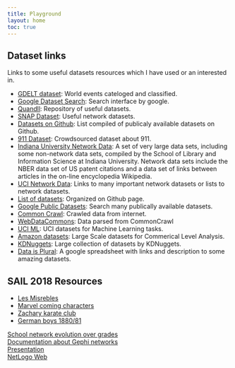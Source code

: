 ```yaml
---
title: Playground
layout: home
toc: true
---
```


<h2>Dataset links</h2>
<p>Links to some useful datasets resources which I have used or an interested in.</p>
<ul>
	<li><a href="">GDELT dataset</a>: <span>World events cateloged and classified.</span></li>
	<li><a href="https://cse.google.com/cse/publicurl">Google Dataset Search</a>: <span>Search interface by google.</span></li>
	<li><a href="https://www.quandl.com/c">Quandll</a>: <span>Repository of useful datasets.</span></li>
	<li><a href="https://snap.stanford.edu/data/index.html">SNAP Dataset</a>: <span>Useful network datasets.</span></li>
	<li><a href="http://www.kdnuggets.com/2015/04/awesome-public-datasets-github.html">Datasets on Github</a>: <span>List compiled of publicaly available datasets on Github.</span></li>
	<li><a href="http://911datasets.org/index.php/Main_Page">911 Dataset</a>: <span>Crowdsourced dataset about 911.</span></li>
	<li><a href="http://iv.slis.indiana.edu/db/index.html">Indiana University Network Data</a>: <span>A set of very large data sets, including some non-network data sets, compiled by the School of Library and Information Science at Indiana University. Network data sets include the NBER data set of US patent citations and a data set of links between articles in the on-line encyclopedia Wikipedia.</span></li>
	<li><a href="http://networkdata.ics.uci.edu/resources.php">UCI Network Data</a>: <span>Links to many important network datasets or lists to network datasets.</span></li>
	<li><a href="https://github.com/caesar0301/awesome-public-datasets">List of datasets</a>: <span>Organized on Github page.</span></li>
	<li><a href="http://www.google.com/publicdata/directory">Google Public Datasets</a>: <span>Search many publically available datasets.</span></li>
	<li><a href="http://commoncrawl.org/">Common Crawl</a>: <span>Crawled data from internet.</span></li>
	<li><a href="http://webdatacommons.org/">WebDataCommons</a>: <span>Data parsed from CommonCrawl</span></li>
	<li><a href="http://archive.ics.uci.edu/ml/">UCI ML</a>: <span>UCI datasets for Machine Learning tasks.</span></li>
	<li><a href="https://aws.amazon.com/datasets">Amazon datasets</a>: <span>Large Scale datasets for Commerical Level Analysis.</span></li>
	<li><a href="http://www.kdnuggets.com/datasets/index.html">KDNuggets</a>: <span>Large collection of datasets by KDNuggets.</span></li>
	<li><a href="https://docs.google.com/spreadsheets/d/1wZhPLMCHKJvwOkP4juclhjFgqIY8fQFMemwKL2c64vk/edit#gid=0">Data is Plural</a>: <span>A google spreadsheet with links and description to some amazing datasets.</span></li>
	<!--<li><a href=""></a>: <span></span></li>-->
</ul>


<h2 id="sail-2018">SAIL 2018 Resources</h2>
<ul>
	<li><a href="./assets/sail2018/LesMisrebles.gexf">Les Misrebles</a></li>
	<li><a href="./assets/sail2018/MarvelCharacters.gexf">Marvel coming characters</a></li>
	<li><a href="./assets/sail2018/ZacharyKarateClub.gexf">Zachary karate club</a></li>
	<li><a href="./assets/sail2018/GermanBoys1880.gexf">German boys 1880/81</a></li>
</ul>
<a href="http://www.martingrandjean.ch/social-network-analysis-visualization-morenos-sociograms-revisited/">School network evolution over grades </a><br/>
<a href="https://github.com/gephi/gephi/wiki/Datasets">Documentation about Gephi networks</a><br/>
<a href="./assets/sail2018/Presentation.pptx">Presentation</a><br/>
<a href="http://www.netlogoweb.org">NetLogo Web</a><br/>